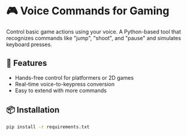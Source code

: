 # 🎮 Voice Commands for Gaming

Control basic game actions using your voice. A Python-based tool that recognizes commands like "jump", "shoot", and "pause" and simulates keyboard presses.

## 🔧 Features

- Hands-free control for platformers or 2D games
- Real-time voice-to-keypress conversion
- Easy to extend with more commands

## 📦 Installation

```bash
pip install -r requirements.txt

